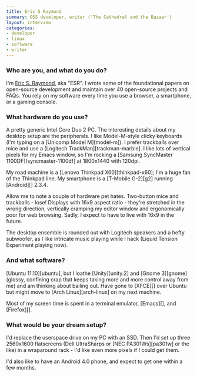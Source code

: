 ```yaml
---
title: Eric S Raymond
summary: OSS developer, writer ('The Cathedral and the Bazaar')
layout: interview
categories:
- developer
- linux
- software
- writer
---
```


### Who are you, and what do you do?

I'm [Eric S. Raymond](http://www.catb.org/~esr/ "Eric's website."), aka "ESR". I wrote some of the foundational papers on open-source development and maintain over 40 open-source projects and FAQs. You rely on my software every time you use a browser, a smartphone, or a gaming console.

### What hardware do you use?

A pretty generic Intel Core Duo 2 PC. The interesting details about my desktop setup are the peripherals. I like Model-M-style clicky keyboards (I'm typing on a [Unicomp Model M][model-m]). I prefer trackballs over mice and use a [Logitech TrackMan][trackman-marble]. I like lots of vertical pixels for my Emacs window, so I'm rocking a [Samsung SyncMaster 1100DF][syncmaster-1100df] at 1800x1440 with 120dpi.

My road machine is a [Lenovo Thinkpad X60][thinkpad-x60]; I'm a huge fan of the Thinkpad line. My smartphone is a [T-Mobile G-2][g2] running [Android][] 2.3.4.

Allow me to note a couple of hardware pet hates. Two-button mice and trackballs - lose! Displays with 16x9 aspect ratio - they're stretched in the wrong direction, vertically cramping my editor window and ergonomically poor for web browsing. Sadly, I expect to have to live with 16x9 in the future.

The desktop ensemble is rounded out with Logitech speakers and a hefty subwoofer, as I like intricate music playing while I hack (Liquid Tension Experiment playing now).

### And what software?

[Ubuntu 11.10][ubuntu], but I loathe [Unity][unity.2] and [Gnome 3][gnome] (glossy, confining crap that keeps taking more and more control away from me) and am thinking about bailing out. Have gone to [XFCE][] over Ubuntu but might move to [Arch Linux][arch-linux] on my next machine.

Most of my screen time is spent in a terminal emulator, [Emacs][], and [Firefox][].

### What would be your dream setup?

I'd replace the userspace drive on my PC with an SSD. Then I'd set up three 2560x1600 flatscreens (Dell UltraSharps or [NEC PA301Ws][pa301w] or the like) in a wraparound rack - I'd like even more pixels if I could get them.

I'd also like to have an Android 4.0 phone, and expect to get one within a few months.